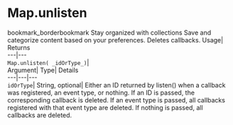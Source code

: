  
#  Map.unlisten 
bookmark_borderbookmark Stay organized with collections  Save and categorize content based on your preferences. 
Deletes callbacks. 
Usage| Returns  
---|---  
`Map.unlisten( _idOrType_)`|   
Argument|  Type| Details  
---|---|---  
`idOrType`| String, optional| Either an ID returned by listen() when a callback was registered, an event type, or nothing. If an ID is passed, the corresponding callback is deleted. If an event type is passed, all callbacks registered with that event type are deleted. If nothing is passed, all callbacks are deleted.  
